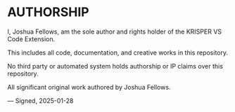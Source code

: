 # AUTHORSHIP

I, Joshua Fellows, am the sole author and rights holder of the KRISPER VS Code Extension.

This includes all code, documentation, and creative works in this repository.

No third party or automated system holds authorship or IP claims over this repository.

All significant original work authored by Joshua Fellows.

— Signed, 2025-01-28